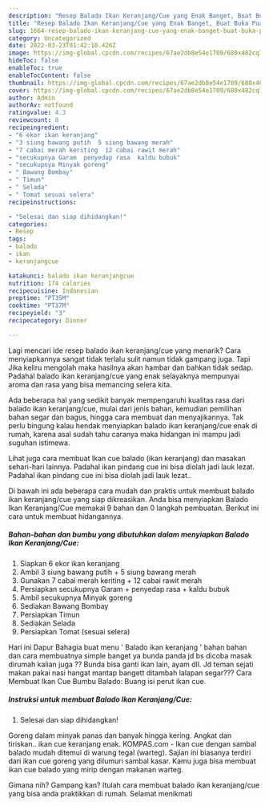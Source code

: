 ```yaml
---
description: "Resep Balado Ikan Keranjang/Cue yang Enak Banget, Buat Buka Puasa Lezat Sekali"
title: "Resep Balado Ikan Keranjang/Cue yang Enak Banget, Buat Buka Puasa Lezat Sekali"
slug: 1664-resep-balado-ikan-keranjang-cue-yang-enak-banget-buat-buka-puasa-lezat-sekali
category: Uncategorized
date: 2022-03-23T01:42:10.426Z
image: https://img-global.cpcdn.com/recipes/67ae2db8e54e1709/680x482cq70/balado-ikan-keranjangcue-foto-resep-utama.jpg
hideToc: false
enableToc: true
enableTocContent: false
thumbnail: https://img-global.cpcdn.com/recipes/67ae2db8e54e1709/680x482cq70/balado-ikan-keranjangcue-foto-resep-utama.jpg
cover: https://img-global.cpcdn.com/recipes/67ae2db8e54e1709/680x482cq70/balado-ikan-keranjangcue-foto-resep-utama.jpg
author: Admin
authorAv: notfound
ratingvalue: 4.3
reviewcount: 8
recipeingredient:
- "6 ekor ikan keranjang"
- "3 siung bawang putih  5 siung bawang merah"
- "7 cabai merah keriting  12 cabai rawit merah"
- "secukupnya Garam  penyedap rasa  kaldu bubuk"
- "secukupnya Minyak goreng"
- " Bawang Bombay"
- " Timun"
- " Selada"
- " Tomat sesuai selera"
recipeinstructions:

- "Selesai dan siap dihidangkan!"
categories:
- Resep
tags:
- balado
- ikan
- keranjangcue

katakunci: balado ikan keranjangcue 
nutrition: 174 calories
recipecuisine: Indonesian
preptime: "PT35M"
cooktime: "PT37M"
recipeyield: "3"
recipecategory: Dinner

---
```



Lagi mencari ide resep balado ikan keranjang/cue yang menarik? Cara menyiapkannya sangat tidak terlalu sulit namun tidak gampang juga. Tapi Jika keliru mengolah maka hasilnya akan hambar dan bahkan tidak sedap. Padahal balado ikan keranjang/cue yang enak selayaknya mempunyai aroma dan rasa yang bisa memancing selera kita.


Ada beberapa hal yang sedikit banyak mempengaruhi kualitas rasa dari balado ikan keranjang/cue, mulai dari jenis bahan, kemudian pemilihan bahan segar dan bagus, hingga cara membuat dan menyajikannya. Tak perlu bingung kalau hendak menyiapkan balado ikan keranjang/cue enak di rumah, karena asal sudah tahu caranya maka hidangan ini mampu jadi suguhan istimewa.

Lihat juga cara membuat Ikan cue balado (ikan keranjang) dan masakan sehari-hari lainnya. Padahal ikan pindang cue ini bisa diolah jadi lauk lezat. Padahal ikan pindang cue ini bisa diolah jadi lauk lezat..


Di bawah ini ada beberapa cara mudah dan praktis untuk membuat balado ikan keranjang/cue yang siap dikreasikan. Anda bisa menyiapkan Balado Ikan Keranjang/Cue memakai 9 bahan dan 0 langkah pembuatan. Berikut ini cara untuk membuat hidangannya.

<!--inarticleads1-->

##### Bahan-bahan dan bumbu yang dibutuhkan dalam menyiapkan Balado Ikan Keranjang/Cue:

1. Siapkan 6 ekor ikan keranjang
1. Ambil 3 siung bawang putih + 5 siung bawang merah
1. Gunakan 7 cabai merah keriting + 12 cabai rawit merah
1. Persiapkan secukupnya Garam + penyedap rasa + kaldu bubuk
1. Ambil secukupnya Minyak goreng
1. Sediakan  Bawang Bombay
1. Persiapkan  Timun
1. Sediakan  Selada
1. Persiapkan  Tomat (sesuai selera)


Hari ini Dapur Bahagia buat menu &#39; Balado ikan keranjang &#39; bahan bahan dan cara membuatnya simple banget ya bunda panda jd bs dicoba masak dirumah kalian juga ?? Bunda bisa ganti ikan lain, ayam dll. Jd teman sejati makan pakai nasi hangat mantap bangett ditambah lalapan segar??? Cara Membuat Ikan Cue Bumbu Balado: Buang isi perut ikan cue. 

<!--inarticleads2-->

##### Instruksi untuk membuat Balado Ikan Keranjang/Cue:


1. Selesai dan siap dihidangkan!

Goreng dalam minyak panas dan banyak hingga kering. Angkat dan tiriskan.. ikan cue keranjang enak. KOMPAS.com - Ikan cue dengan sambal balado mudah ditemui di warung tegal (warteg). Sajian ini biasanya terdiri dari ikan cue goreng yang dilumuri sambal kasar. Kamu juga bisa membuat ikan cue balado yang mirip dengan makanan warteg. 

Gimana nih? Gampang kan? Itulah cara membuat balado ikan keranjang/cue yang bisa anda praktikkan di rumah. Selamat menikmati
